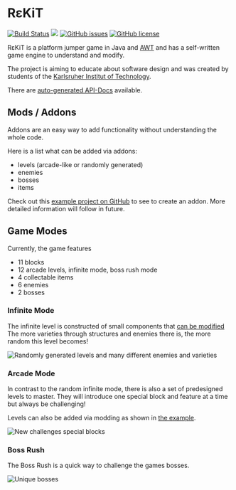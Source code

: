 # R&#949;​KiT

[![Build Status](https://travis-ci.org/fuchss-dominik/rekit-game.svg?branch=master)](https://travis-ci.org/fuchss-dominik/rekit-game)
[![](https://jitpack.io/v/fuchss-dominik/rekit-game.svg)](https://jitpack.io/#fuchss-dominik/rekit-game)
[![GitHub issues](https://img.shields.io/github/issues/fuchss-dominik/rekit-game.svg?style=square)](https://github.com/fuchss-dominik/rekit-game/issues)
[![GitHub license](https://img.shields.io/badge/license-GPLv3-blue.svg?style=square)](https://github.com/fuchss-dominik/rekit-game/blob/master/LICENSE.md)

R&#949;​KiT is a platform jumper game in Java and [AWT](https://docs.oracle.com/javase/8/docs/api/java/awt/package-summary.html) and has a self-written game engine to understand and modify.

The project is aiming to educate about software design and was created by students of the [Karlsruher Institut of Technology](https://www.kit.edu/).

There are [auto-generated API-Docs](https://fuchss-dominik.github.io/rekit-game/) available.

## Mods / Addons

Addons are an easy way to add functionality without understanding the whole code.

Here is a list what can be added via addons:
- levels (arcade-like or randomly generated)
- enemies
- bosses
- items

Check out this [example project on GitHub](https://github.com/fuchss-dominik/rekit-sample-mod) to see to create an addon. More detailed information will follow in future.

## Game Modes

Currently, the game features
- 11 blocks
- 12 arcade levels, infinite mode, boss rush mode
- 4 collectable items
- 6 enemies
- 2 bosses

### Infinite Mode
The infinite level is constructed of small components that [can be modified](https://github.com/fuchss-dominik/rekit-game/blob/master/project/logic/src/main/resources/levels/infinite.dat) The more varieties through structures and enemies there is, the more random this level becomes!

![Randomly generated levels and many different enemies and varieties](https://github.com/fuchss-dominik/rekit-game/blob/master/graphix/rekitScreenshotInfinite.png)

### Arcade Mode
In contrast to the random infinite mode, there is also a set of predesigned levels to master.
They will introduce one special block and feature at a time but always be challenging!

Levels can also be added via modding as shown in [the example](https://github.com/fuchss-dominik/rekit-sample-mod).

![New challenges special blocks](https://github.com/fuchss-dominik/rekit-game/blob/master/graphix/rekitScreenshotArcade.png)

### Boss Rush
The Boss Rush is a quick way to challenge the games bosses.

![Unique bosses](https://github.com/fuchss-dominik/rekit-game/blob/master/graphix/rekitScreenshotBossRush.png)
